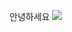 안녕하세요
<a href="https://www.python.org/community/logos" target="_blank"><img src="hhttps://s3.dualstack.us-east-2.amazonaws.com/pythondotorg-assets/media/community/logos/python-logo-only.png"/></a>
